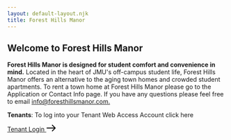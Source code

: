 ```yaml
---
layout: default-layout.njk
title: Forest Hills Manor
---
```


<section class="work -new">
    <h1 class="work__page-title">Welcome to Forest Hills Manor</h1>
    <div class="work__intro wrapper--wide">
    </div>
</section>
<div class="wrapper--wide">
<div data-grid>
    <div data-grid-item="lg-2/3" class="text text-lead"> 
      <p>
      <strong>Forest Hills Manor is designed for student comfort and convenience in mind.</strong> Located in the heart of JMU's off-campus student life, Forest Hills Manor offers an alternative to the aging town homes and crowded student apartments. To rent a town home at Forest Hills Manor please go to the Application or Contact Info page. If you have any questions please feel free to email <a href="mailto:info@foresthillsmanor.com" target="_blank">info@foresthillsmanor.com. </a>
      </p>  
    </div>
    <div data-grid-item="lg-1/3">
        <p> <strong>Tenants</strong>: To log into your Tenant Web Access Account click here
        </p>
        <a href="https://villagefh.twa.rentmanager.com/" target="_blank" class="button button--eye"> Tenant Login
        <svg width="22" height="16" xmlns="http://www.w3.org/2000/svg" viewBox="0 0 22 16" aria-hidden="true"><path d="M13.66 0l-1.389 1.414 5.487 5.586h-17.276v2h17.275l-5.486 5.586 1.389 1.414 7.857-8-7.857-8z" /></svg>
        </a>   
    </div>
</div>
</div>